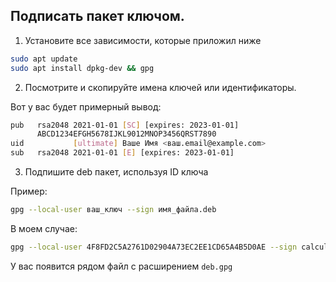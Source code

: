 ## Подписать пакет ключом. 

1. Установите все зависимости, которые приложил ниже 

```bash
sudo apt update
sudo apt install dpkg-dev && gpg
```

2. Посмотрите и скопируйте имена ключей или идентификаторы. 

Вот у вас будет примерный вывод:

```bash
pub   rsa2048 2021-01-01 [SC] [expires: 2023-01-01]
      ABCD1234EFGH5678IJKL9012MNOP3456QRST7890
uid           [ultimate] Ваше Имя <ваш.email@example.com>
sub   rsa2048 2021-01-01 [E] [expires: 2023-01-01]
```

3. Подпишите deb пакет, используя ID ключа

Пример: 

```bash
gpg --local-user ваш_ключ --sign имя_файла.deb
```

В моем случае: 

```bash
gpg --local-user 4F8FD2C5A2761D02904A73EC2EE1CD65A4B5D0AE --sign calculator.deb
```

У вас появится рядом файл с расширением `deb.gpg`
